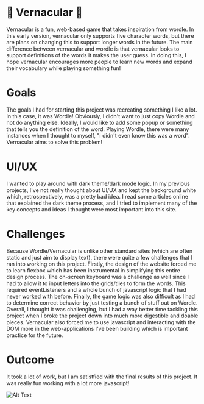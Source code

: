 # 🧩 Vernacular 🧩
Vernacular is a fun, web-based game that takes inspiration from wordle. In this early version, vernacular only supports five character words, but there are plans on changing this to support longer words in the future. The main difference between vernacular and wordle is that vernacular looks to support definitions of the words it makes the user guess. In doing this, I hope vernacular encourages more people to learn new words and expand their vocabulary while playing something fun! 

# Goals
The goals I had for starting this project was recreating something I like a lot. In this case, it was Wordle! Obviously, I didn't want to just copy Wordle and not do anything else. Ideally, I would like to add some popup or something that tells you the definition of the word. Playing Wordle, there were many instances when I thought to myself, "I didn't even know this was a word". Vernacular aims to solve this problem!

# UI/UX
I wanted to play around with dark theme/dark mode logic. In my previous projects, I've not really thought about UI/UX and kept the background white which, retrospectively, was a pretty bad idea. I read some articles online that explained the dark theme process, and I tried to implement many of the key concepts and ideas I thought were most important into this site.

# Challenges
Because Wordle/Vernacular is unlike other standard sites (which are often static and just aim to display text), there were quite a few challenges that I ran into working on this project. Firstly, the design of the website forced me to learn flexbox which has been instrumental in simplifying this entire design process. The on-screen keyboard was a challenge as well since I had to allow it to input letters into the grids/tiles to form the words. This required eventListeners and a whole bunch of javascript logic that I had never worked with before. Finally, the game logic was also difficult as I had to determine correct behavior by just testing a bunch of stuff out on Wordle. Overall, I thought it was challenging, but I had a way better time tackling this project when I broke the project down into much more digestible and doable pieces. Vernacular also forced me to use javascript and interacting with the DOM more in the web-applications I've been building which is important practice for the future.

# Outcome
It took a lot of work, but I am satistfied with the final results of this project. It was really fun working with a lot more javascript!

![Alt Text](https://i.gyazo.com/0c6f141f59a92c151e533fa2cbc9b8c5.gif)
